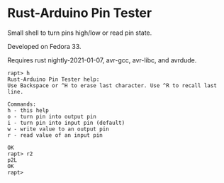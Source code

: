 # Rust-Arduino Pin Tester

Small shell to turn pins high/low or read pin state.

Developed on Fedora 33.

Requires rust nightly-2021-01-07, avr-gcc, avr-libc, and avrdude.


```
rapt> h
Rust-Arduino Pin Tester help:
Use Backspace or ^H to erase last character. Use ^R to recall last line.

Commands:
h - this help
o - turn pin into output pin
i - turn pin into input pin (default)
w - write value to an output pin
r - read value of an input pin

OK
rapt> r2
p2L
OK
rapt>
```

